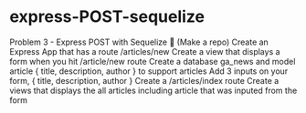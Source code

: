 # express-POST-sequelize

Problem 3 - Express POST with Sequelize :steam_locomotive:  (Make a repo)
Create an Express App that has a route /articles/new
Create a view that displays a form when you hit /article/new route
Create a database ga_news and model article { title, description, author } to support articles
Add 3 inputs on your form, { title, description, author }
Create a /articles/index route
Create a views that displays the all articles including article that was inputed from the form